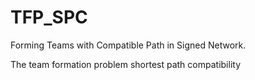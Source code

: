 # TFP_SPC
Forming Teams with Compatible Path in Signed Network.

The team formation problem shortest path compatibility
